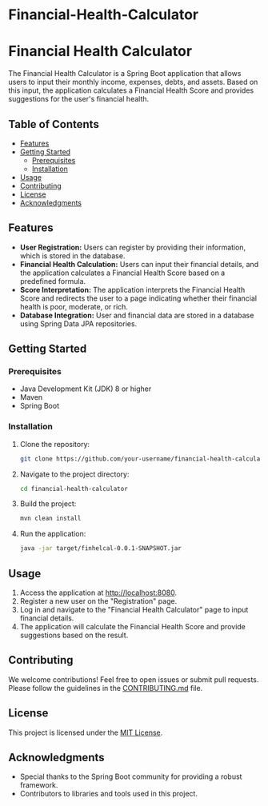 # Financial-Health-Calculator
# Financial Health Calculator

The Financial Health Calculator is a Spring Boot application that allows users to input their monthly income, expenses, debts, and assets. Based on this input, the application calculates a Financial Health Score and provides suggestions for the user's financial health.

## Table of Contents

- [Features](#features)
- [Getting Started](#getting-started)
  - [Prerequisites](#prerequisites)
  - [Installation](#installation)
- [Usage](#usage)
- [Contributing](#contributing)
- [License](#license)
- [Acknowledgments](#acknowledgments)

## Features

- **User Registration:** Users can register by providing their information, which is stored in the database.
- **Financial Health Calculation:** Users can input their financial details, and the application calculates a Financial Health Score based on a predefined formula.
- **Score Interpretation:** The application interprets the Financial Health Score and redirects the user to a page indicating whether their financial health is poor, moderate, or rich.
- **Database Integration:** User and financial data are stored in a database using Spring Data JPA repositories.

## Getting Started

### Prerequisites

- Java Development Kit (JDK) 8 or higher
- Maven
- Spring Boot

### Installation

1. Clone the repository:
   ```bash
   git clone https://github.com/your-username/financial-health-calculator.git
   ```
2. Navigate to the project directory:
   ```bash
   cd financial-health-calculator
   ```
3. Build the project:
   ```bash
   mvn clean install
   ```
4. Run the application:
   ```bash
   java -jar target/finhelcal-0.0.1-SNAPSHOT.jar
   ```

## Usage

1. Access the application at [http://localhost:8080](http://localhost:8080).
2. Register a new user on the "Registration" page.
3. Log in and navigate to the "Financial Health Calculator" page to input financial details.
4. The application will calculate the Financial Health Score and provide suggestions based on the result.

## Contributing

We welcome contributions! Feel free to open issues or submit pull requests. Please follow the guidelines in the [CONTRIBUTING.md](CONTRIBUTING.md) file.

## License

This project is licensed under the [MIT License](LICENSE).

## Acknowledgments

- Special thanks to the Spring Boot community for providing a robust framework.
- Contributors to libraries and tools used in this project.
